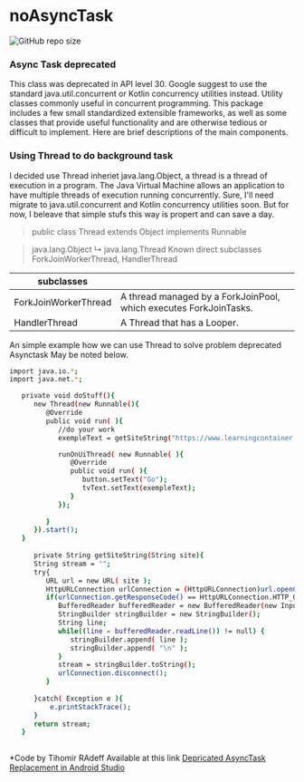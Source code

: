 # noAsyncTask
![GitHub repo size](https://img.shields.io/github/repo-size/FabianoSouzaPereira/noAsyncTask)
### Async Task deprecated
This class was deprecated in API level 30. Google suggest to use the standard java.util.concurrent or Kotlin concurrency utilities instead. Utility classes commonly useful in concurrent programming. This package includes a few small standardized extensible frameworks, as well as some classes that provide useful functionality and are otherwise tedious or difficult to implement. Here are brief descriptions of the main components.

### Using Thread to do background task

I decided use Thread inheriet java.lang.Object, a thread is a thread of execution in a program. The Java Virtual Machine allows an application to have multiple threads of execution running concurrently. Sure, I'll need migrate to java.util.concurrent and Kotlin concurrency utilities soon. But for now, I beleave that simple stufs this way is propert and can save a day.

>public class Thread
extends Object implements Runnable

>java.lang.Object
   ↳	java.lang.Thread
Known direct subclasses
ForkJoinWorkerThread, HandlerThread 

| subclasses  | |
| ------ | ------ |
| ForkJoinWorkerThread  | A thread managed by a ForkJoinPool, which executes ForkJoinTasks.  |
| HandlerThread  | A Thread that has a Looper. |

An simple example how we can use Thread to solve problem deprecated Asynctask May be noted below.

```sh
import java.io.*;
import java.net.*;

   private void doStuff(){
      new Thread(new Runnable(){
         @Override
         public void run( ){
            //do your work
            exempleText = getSiteString("https://www.learningcontainer.com/wp-content/uploads/2020/04/sample-text-file.txt");

            runOnUiThread( new Runnable( ){
               @Override
               public void run( ){
                  button.setText("Go");
                  tvText.setText(exempleText);
               }
            });
            
         }
      }).start();
   }
   
      private String getSiteString(String site){
      String stream = "";
      try{
         URL url = new URL( site );
         HttpURLConnection urlConnection = (HttpURLConnection)url.openConnection();
         if(urlConnection.getResponseCode() == HttpURLConnection.HTTP_OK){
            BufferedReader bufferedReader = new BufferedReader(new InputStreamReader(urlConnection.getInputStream(), "utf-8" ));
            StringBuilder stringBuilder = new StringBuilder();
            String line;
            while((line = bufferedReader.readLine()) != null) {
               stringBuilder.append( line );
               stringBuilder.append( "\n" );
            }
            stream = stringBuilder.toString();
            urlConnection.disconnect();
         }
      
      }catch( Exception e ){
          e.printStackTrace();
      }
      return stream;
   }
   
```

*Code by Tihomir RAdeff
Available at this link [Depricated AsyncTask Replacement in Android Studio](https://www.youtube.com/watch?v=0r6KSK8NSyE&t=560s)


